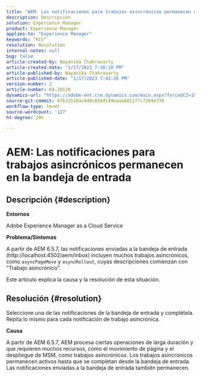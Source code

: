 ```yaml
---
title: "AEM: Las notificaciones para trabajos asincrónicos permanecen en la bandeja de entrada"
description: Descripción
solution: Experience Manager
product: Experience Manager
applies-to: "Experience Manager"
keywords: “KCS”
resolution: Resolution
internal-notes: null
bug: false
article-created-by: Nayanika Chakravarty
article-created-date: "1/17/2023 7:30:10 PM"
article-published-by: Nayanika Chakravarty
article-published-date: "1/17/2023 7:41:26 PM"
version-number: 2
article-number: KA-20120
dynamics-url: "https://adobe-ent.crm.dynamics.com/main.aspx?forceUCI=1&pagetype=entityrecord&etn=knowledgearticle&id=61609059-9d96-ed11-aad1-6045bd006ce9"
source-git-commit: 6fb31510ac440c858d149eaaa6811f7c7269e776
workflow-type: tm+mt
source-wordcount: '127'
ht-degree: 20%

---
```


# AEM: Las notificaciones para trabajos asincrónicos permanecen en la bandeja de entrada

## Descripción {#description}


<b>Entornos</b>

Adobe Experience Manager as a Cloud Service

<b>Problema/Síntomas</b>

A partir de AEM 6.5.7, las notificaciones enviadas a la bandeja de entrada (http://localhost:4502/aem/inbox) incluyen muchos trabajos asincrónicos, como `asyncPageMove` y `asyncRollout`, cuyas descripciones comienzan con &quot;Trabajo asincrónico&quot;.

Este artículo explica la causa y la resolución de esta situación.




## Resolución {#resolution}


Seleccione una de las notificaciones de la bandeja de entrada y complétela. Repita lo mismo para cada notificación de trabajo asincrónica.

<b>Causa</b>

A partir de AEM 6.5.7, AEM procesa ciertas operaciones de larga duración y que requieren muchos recursos, como el movimiento de página y el despliegue de MSM, como trabajos asincrónicos. Los trabajos asincrónicos permanecen activos hasta que se completan desde la bandeja de entrada. Las notificaciones enviadas a la bandeja de entrada también permanecen.

